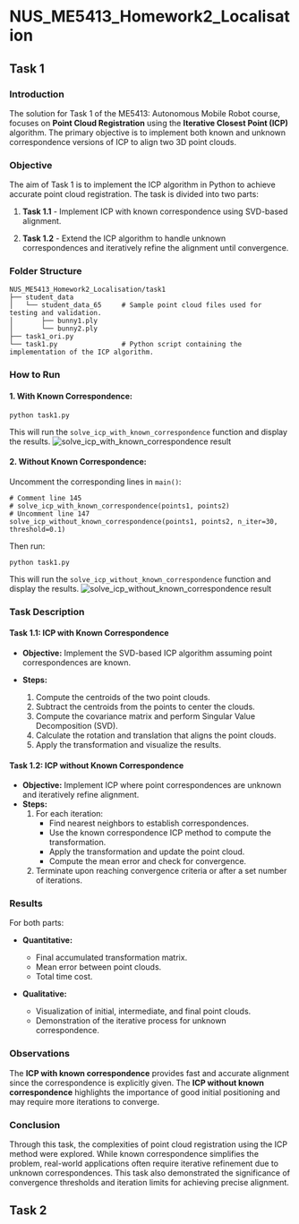 # NUS_ME5413_Homework2_Localisation

## Task 1

### Introduction

The solution for Task 1 of the ME5413: Autonomous Mobile Robot course, focuses on __Point Cloud Registration__ using the __Iterative Closest Point (ICP)__ algorithm. The primary objective is to implement both known and unknown correspondence versions of ICP to align two 3D point clouds.

### Objective

The aim of Task 1 is to implement the ICP algorithm in Python to achieve accurate point cloud registration. The task is divided into two parts:

1. __Task 1.1__ - Implement ICP with known correspondence using SVD-based alignment.

2. __Task 1.2__ - Extend the ICP algorithm to handle unknown correspondences and iteratively refine the alignment until convergence.

### Folder Structure
```
NUS_ME5413_Homework2_Localisation/task1
├── student_data
│   └── student_data_65     # Sample point cloud files used for testing and validation.
│       ├── bunny1.ply
│       └── bunny2.ply
├── task1_ori.py
└── task1.py                # Python script containing the implementation of the ICP algorithm.
```

### How to Run

#### 1. With Known Correspondence:

```
python task1.py
```
This will run the `solve_icp_with_known_correspondence` function and display the results.
![solve_icp_with_known_correspondence result](./img/task1.png)

#### 2. Without Known Correspondence:

Uncomment the corresponding lines in `main()`:
```
# Comment line 145
# solve_icp_with_known_correspondence(points1, points2)
# Uncomment line 147
solve_icp_without_known_correspondence(points1, points2, n_iter=30, threshold=0.1)
```

Then run:
```
python task1.py
```
This will run the `solve_icp_without_known_correspondence` function and display the results.
![solve_icp_without_known_correspondence result](./img/task2_100_0.1.png)

### Task Description
#### Task 1.1: ICP with Known Correspondence

 - __Objective:__ Implement the SVD-based ICP algorithm assuming point correspondences are known.

 - __Steps:__
    1. Compute the centroids of the two point clouds.
    2. Subtract the centroids from the points to center the clouds.
    3. Compute the covariance matrix and perform Singular Value Decomposition (SVD).
    4. Calculate the rotation and translation that aligns the point clouds.
    5. Apply the transformation and visualize the results.

#### Task 1.2: ICP without Known Correspondence

 - __Objective:__ Implement ICP where point correspondences are unknown and iteratively refine alignment.
 - __Steps:__
    1. For each iteration:
         - Find nearest neighbors to establish correspondences.
         - Use the known correspondence ICP method to compute the transformation.
         - Apply the transformation and update the point cloud.
         - Compute the mean error and check for convergence.
    2. Terminate upon reaching convergence criteria or after a set number of iterations.

### Results

For both parts:

- __Quantitative:__
     - Final accumulated transformation matrix.
     - Mean error between point clouds.
     - Total time cost.

 - __Qualitative:__
     - Visualization of initial, intermediate, and final point clouds.
     - Demonstration of the iterative process for unknown correspondence.

### Observations

The __ICP with known correspondence__ provides fast and accurate alignment since the correspondence is explicitly given.
The __ICP without known correspondence__ highlights the importance of good initial positioning and may require more iterations to converge.

### Conclusion

Through this task, the complexities of point cloud registration using the ICP method were explored. While known correspondence simplifies the problem, real-world applications often require iterative refinement due to unknown correspondences. This task also demonstrated the significance of convergence thresholds and iteration limits for achieving precise alignment.

## Task 2
